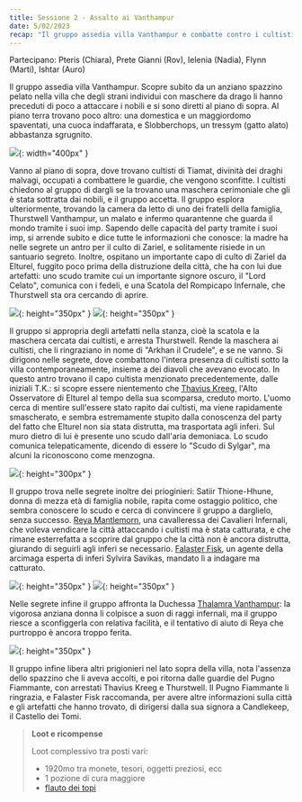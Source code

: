 ```yaml
---
title: Sessione 2 - Assalto ai Vanthampur
date: 5/02/2023
recap: "Il gruppo assedia villa Vanthampur e combatte contro i cultisti di Tiamat. Dopo aver sconfitto il capo cultista Thavius Kreeg e liberato i prigionieri, tra cui la cavalleressa Reya, decidono di consegnare gli artefatti alle autorità del Pugno Fiammante. Successivamente, vengono consigliati da Falaster Fisk di recarsi a Candlekeep per ottenere ulteriori informazioni sugli artefatti e sulla città. Il gruppo viene ringraziato dal Pugno Fiammante e ottiene una ricompensa per il loro coraggioso operato."
---
```

Partecipano: Pteris (Chiara), Prete Gianni (Rov), Ielenia (Nadia), Flynn (Marti), Ishtar (Auro)

Il gruppo assedia villa Vanthampur. Scopre subito da un anziano spazzino pelato nella villa che degli strani individui con maschere da drago li hanno preceduti di poco a attaccare i nobili e si sono diretti al piano di sopra. Al piano terra trovano poco altro: una domestica e un maggiordomo spaventati, una cuoca indaffarata, e Slobberchops, un tressym (gatto alato) abbastanza sgrugnito.

![](https://5e.tools/img/bestiary/BGDIA/Tressym.png){: width="400px" }

Vanno al piano di sopra, dove trovano cultisti di Tiamat, divinità dei draghi malvagi, occupati a combattere le guardie, che vengono sconfitte. I cultisti chiedono al gruppo di dargli se la trovano una maschera cerimoniale che gli è stata sottratta dai nobili, e il gruppo accetta. Il gruppo esplora ulteriormente, trovando la camera da letto di uno dei fratelli della famiglia, Thurstwell Vanthampur, un malato e infermo quarantenne che guarda il mondo tramite i suoi imp. Sapendo delle capacità del party tramite i suoi imp, si arrende subito e dice tutte le informazioni che conosce: la madre ha nelle segrete un antro per il culto di Zariel, e solitamente risiede in un santuario segreto. Inoltre, ospitano un importante capo di culto di Zariel da Elturel, fuggito poco prima della distruzione della città, che ha con lui due artefatti: uno scudo tramite cui un importante signore oscuro, il "Lord Celato", comunica con i fedeli, e una Scatola del Rompicapo Infernale, che Thurstwell sta ora cercando di aprire.

![](https://5e.tools/img/adventure/BGDIA/019-637000771038732405.png){: height="350px" } ![](https://5e.tools/img/adventure/BGDIA/013-ubtk4-01-04.png){: height="350px" }

Il gruppo si appropria degli artefatti nella stanza, cioè la scatola e la maschera cercata dai cultisti, e arresta Thurstwell. Rende la maschera ai cultisti, che li ringraziano in nome di "Arkhan il Crudele", e se ne vanno. Si dirigono nelle segrete, dove combattono l'intera presenza di cultisti sotto la villa contemporaneamente, insieme a dei diavoli che avevano evocato. In questo antro trovano il capo cultista menzionato precedentemente, dalle iniziali T.K.: si scopre essere nientemento che [Thavius Kreeg]({{site.baseurl}}/star/npc/evil#thavius-kreeg), l'Alto Osservatore di Elturel al tempo della sua scomparsa, creduto morto. L'uomo cerca di mentire sull'essere stato rapito dai cultisti, ma viene rapidamente smascherato, e sembra estremamente stupito dalla conoscenza del party del fatto che Elturel non sia stata distrutta, ma trasportata agli inferi. Sul muro dietro di lui è presente uno scudo dall'aria demoniaca. Lo scudo comunica telepaticamente, dicendo di essere lo "Scudo di Sylgar", ma alcuni la riconoscono come menzogna.

![](https://castparty.files.wordpress.com/2021/08/thavius-signing.png){: height="300px" }

Il gruppo trova nelle segrete inoltre dei prioginieri: Satiir Thione-Hhune, donna di mezza età di famiglia nobile, rapita come ostaggio politico, che sembra conoscere lo scudo e cerca di convincere il gruppo a darglielo, senza successo. [Reya Mantlemorn]({{site.baseurl}}/star/npc/elturel#reya-mantlemorn), una cavalleressa dei Cavalieri Infernali, che voleva vendicare la città attaccando i cultisti ma è stata catturata, e che rimane esterrefatta a scoprire dal gruppo che la città non è ancora distrutta, giurando di seguirli agli inferi se necessario. [Falaster Fisk]({{site.baseurl}}/star/npc/misc#falaster-fisk), un agente della arcimaga esperta di inferi Sylvira Savikas, mandato lì a indagare ma catturato.

![](https://5e.tools/img/adventure/BGDIA/172-t5qi9-f-04-falaster.png){: height="350px" } ![](https://5e.tools/img/adventure/BGDIA/155-mzc8l-f-01-reya.png){: height="350px" }

Nelle segrete infine il gruppo affronta la Duchessa [Thalamra Vanthampur]({{site.baseurl}}/star/npc/evil#thalamra-vanthampur): la vigorosa anziana donna li colpisce a suon di raggi infernali, ma il gruppo riesce a sconfiggerla con relativa facilità, e il tentativo di aiuto di Reya che purtroppo è ancora troppo ferita.

![](https://5e.tools/img/adventure/BGDIA/022-637000757702239303.png){: height="350px" }

Il gruppo infine libera altri prigionieri nel lato sopra della villa, nota l'assenza dello spazzino che li aveva accolti, e poi ritorna dalle guardie del Pugno Fiammante, con arrestati Thavius Kreeg e Thurstwell. Il Pugno Fiammante li ringrazia, e Falaster Fisk raccomanda, per avere altre informazioni sulla città e gli artefatti che hanno trovato, di dirigersi dalla sua signora a Candlekeep, il Castello dei Tomi.

> **Loot e ricompense**
> 
> Loot complessivo tra posti vari:
> - 1920mo tra monete, tesori, oggetti preziosi, ecc
> - 1 pozione di cura maggiore
> - [flauto dei topi](https://dungeonedraghi.it/compendio/oggetti-magici/oggetti-meravigliosi/flauto-dei-topi/)